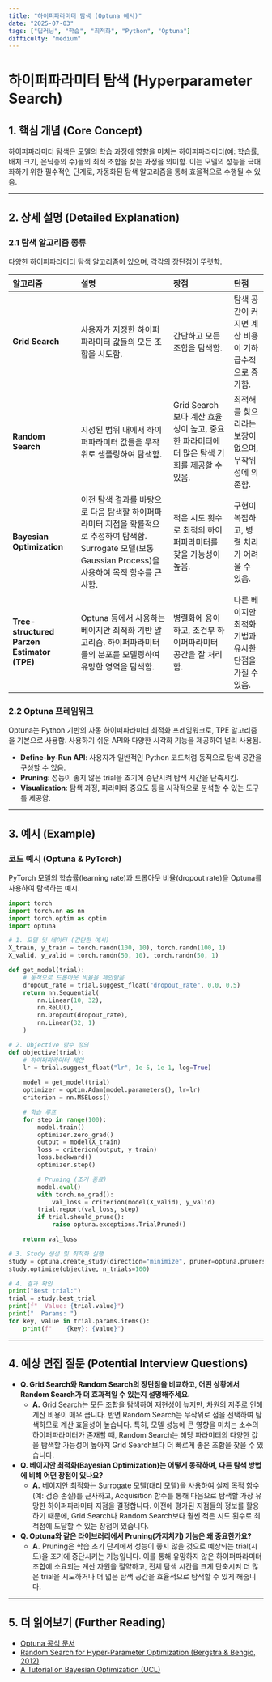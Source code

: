 ```yaml
---
title: "하이퍼파라미터 탐색 (Optuna 예시)"
date: "2025-07-03"
tags: ["딥러닝", "학습", "최적화", "Python", "Optuna"]
difficulty: "medium"
---
```


# 하이퍼파라미터 탐색 (Hyperparameter Search)

## 1. 핵심 개념 (Core Concept)

하이퍼파라미터 탐색은 모델의 학습 과정에 영향을 미치는 하이퍼파라미터(예: 학습률, 배치 크기, 은닉층의 수)들의 최적 조합을 찾는 과정을 의미함. 이는 모델의 성능을 극대화하기 위한 필수적인 단계로, 자동화된 탐색 알고리즘을 통해 효율적으로 수행될 수 있음.

---

## 2. 상세 설명 (Detailed Explanation)

### 2.1 탐색 알고리즘 종류

다양한 하이퍼파라미터 탐색 알고리즘이 있으며, 각각의 장단점이 뚜렷함.

| 알고리즘 | 설명 | 장점 | 단점 |
| :--- | :--- | :--- | :--- |
| **Grid Search** | 사용자가 지정한 하이퍼파라미터 값들의 모든 조합을 시도함. | 간단하고 모든 조합을 탐색함. | 탐색 공간이 커지면 계산 비용이 기하급수적으로 증가함. |
| **Random Search** | 지정된 범위 내에서 하이퍼파라미터 값들을 무작위로 샘플링하여 탐색함. | Grid Search보다 계산 효율성이 높고, 중요한 파라미터에 더 많은 탐색 기회를 제공할 수 있음. | 최적해를 찾으리라는 보장이 없으며, 무작위성에 의존함. |
| **Bayesian Optimization** | 이전 탐색 결과를 바탕으로 다음 탐색할 하이퍼파라미터 지점을 확률적으로 추정하여 탐색함. Surrogate 모델(보통 Gaussian Process)을 사용하여 목적 함수를 근사함. | 적은 시도 횟수로 최적의 하이퍼파라미터를 찾을 가능성이 높음. | 구현이 복잡하고, 병렬 처리가 어려울 수 있음. |
| **Tree-structured Parzen Estimator (TPE)** | Optuna 등에서 사용하는 베이지안 최적화 기반 알고리즘. 하이퍼파라미터들의 분포를 모델링하여 유망한 영역을 탐색함. | 병렬화에 용이하고, 조건부 하이퍼파라미터 공간을 잘 처리함. | 다른 베이지안 최적화 기법과 유사한 단점을 가질 수 있음. |

### 2.2 Optuna 프레임워크

Optuna는 Python 기반의 자동 하이퍼파라미터 최적화 프레임워크로, TPE 알고리즘을 기본으로 사용함. 사용하기 쉬운 API와 다양한 시각화 기능을 제공하여 널리 사용됨.

*   **Define-by-Run API**: 사용자가 일반적인 Python 코드처럼 동적으로 탐색 공간을 구성할 수 있음.
*   **Pruning**: 성능이 좋지 않은 trial을 조기에 중단시켜 탐색 시간을 단축시킴.
*   **Visualization**: 탐색 과정, 파라미터 중요도 등을 시각적으로 분석할 수 있는 도구를 제공함.

---

## 3. 예시 (Example)

### 코드 예시 (Optuna & PyTorch)

PyTorch 모델의 학습률(learning rate)과 드롭아웃 비율(dropout rate)을 Optuna를 사용하여 탐색하는 예시.

```python
import torch
import torch.nn as nn
import torch.optim as optim
import optuna

# 1. 모델 및 데이터 (간단한 예시)
X_train, y_train = torch.randn(100, 10), torch.randn(100, 1)
X_valid, y_valid = torch.randn(50, 10), torch.randn(50, 1)

def get_model(trial):
    # 동적으로 드롭아웃 비율을 제안받음
    dropout_rate = trial.suggest_float("dropout_rate", 0.0, 0.5)
    return nn.Sequential(
        nn.Linear(10, 32),
        nn.ReLU(),
        nn.Dropout(dropout_rate),
        nn.Linear(32, 1)
    )

# 2. Objective 함수 정의
def objective(trial):
    # 하이퍼파라미터 제안
    lr = trial.suggest_float("lr", 1e-5, 1e-1, log=True)
    
    model = get_model(trial)
    optimizer = optim.Adam(model.parameters(), lr=lr)
    criterion = nn.MSELoss()

    # 학습 루프
    for step in range(100):
        model.train()
        optimizer.zero_grad()
        output = model(X_train)
        loss = criterion(output, y_train)
        loss.backward()
        optimizer.step()

        # Pruning (조기 종료)
        model.eval()
        with torch.no_grad():
            val_loss = criterion(model(X_valid), y_valid)
        trial.report(val_loss, step)
        if trial.should_prune():
            raise optuna.exceptions.TrialPruned()

    return val_loss

# 3. Study 생성 및 최적화 실행
study = optuna.create_study(direction="minimize", pruner=optuna.pruners.MedianPruner())
study.optimize(objective, n_trials=100)

# 4. 결과 확인
print("Best trial:")
trial = study.best_trial
print(f"  Value: {trial.value}")
print("  Params: ")
for key, value in trial.params.items():
    print(f"    {key}: {value}")
```

---

## 4. 예상 면접 질문 (Potential Interview Questions)

*   **Q. Grid Search와 Random Search의 장단점을 비교하고, 어떤 상황에서 Random Search가 더 효과적일 수 있는지 설명해주세요.**
    *   **A.** Grid Search는 모든 조합을 탐색하여 재현성이 높지만, 차원의 저주로 인해 계산 비용이 매우 큽니다. 반면 Random Search는 무작위로 점을 선택하여 탐색하므로 계산 효율성이 높습니다. 특히, 모델 성능에 큰 영향을 미치는 소수의 하이퍼파라미터가 존재할 때, Random Search는 해당 파라미터의 다양한 값을 탐색할 가능성이 높아져 Grid Search보다 더 빠르게 좋은 조합을 찾을 수 있습니다.
*   **Q. 베이지안 최적화(Bayesian Optimization)는 어떻게 동작하며, 다른 탐색 방법에 비해 어떤 장점이 있나요?**
    *   **A.** 베이지안 최적화는 Surrogate 모델(대리 모델)을 사용하여 실제 목적 함수(예: 검증 손실)를 근사하고, Acquisition 함수를 통해 다음으로 탐색할 가장 유망한 하이퍼파라미터 지점을 결정합니다. 이전에 평가된 지점들의 정보를 활용하기 때문에, Grid Search나 Random Search보다 훨씬 적은 시도 횟수로 최적점에 도달할 수 있는 장점이 있습니다.
*   **Q. Optuna와 같은 라이브러리에서 Pruning(가지치기) 기능은 왜 중요한가요?**
    *   **A.** Pruning은 학습 초기 단계에서 성능이 좋지 않을 것으로 예상되는 trial(시도)을 조기에 중단시키는 기능입니다. 이를 통해 유망하지 않은 하이퍼파라미터 조합에 소요되는 계산 자원을 절약하고, 전체 탐색 시간을 크게 단축시켜 더 많은 trial을 시도하거나 더 넓은 탐색 공간을 효율적으로 탐색할 수 있게 해줍니다.

---

## 5. 더 읽어보기 (Further Reading)

*   [Optuna 공식 문서](https://optuna.readthedocs.io/en/stable/)
*   [Random Search for Hyper-Parameter Optimization (Bergstra & Bengio, 2012)](http://www.jmlr.org/papers/volume13/bergstra12a/bergstra12a.pdf)
*   [A Tutorial on Bayesian Optimization (UCL)](https://www.cs.ucl.ac.uk/fileadmin/UCL-CS/research/Research_Notes/RN_11_01.pdf)